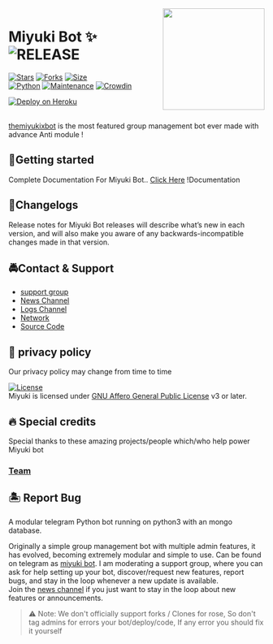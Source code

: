 <img src="https://telegra.ph/file/3a281dd44afdc6acba177.jpg" align="right" width="200" height="200"/>

# Miyuki Bot ✨ <img src="https://img.shields.io/github/v/release/venujasb/sz-rosebot?color=black&logo=github&logoColor=black&style=social" alt="RELEASE">
[![Stars](https://img.shields.io/github/stars/venujasb/sz-rosebot?style=flat-square&color=Dark)](https://github.com/VenujASB/MiyukiXBot/stargazers)
[![Forks](https://img.shields.io/github/forks/venujasb/sz-rosebot?style=flat-square&color=orange)](https://github.com/VenujASB/MiyukiXBot/fork)
[![Size](https://img.shields.io/github/repo-size/venujasb/sz-rosebot?style=flat-square&color=green)](https://github.com/VenujASB/MiyukiXBot/)   
[![Python](https://img.shields.io/badge/Python-v3.9.9-blue)](https://www.python.org/)
[![Maintenance](https://img.shields.io/badge/Maintained%3F-yes-green.svg)](https://github.com/VenujASB/MiyukiXBot/graphs/commit-activity)
[![Crowdin](https://badges.crowdin.net/szrosebot/localized.svg)]()
<p align='left'>
 <a href="https://heroku.com/deploy?template=https://github.com/Splashpro/Miyuki"><img src="https://www.herokucdn.com/deploy/button.svg" alt="Deploy on Heroku"></a></br></br>
</p>


[themiyukixbot](https://github.com/VenujASB/MiyukiXBot) is the most featured group management bot ever made with advance Anti module !

## 🚀Getting started
Complete Documentation For Miyuki Bot..
[Click Here](https://venuja.tk/)
!Documentation   
    

## 🚧Changelogs
Release notes for Miyuki Bot releases will describe what’s new in each version, and will also make you aware of any backwards-incompatible changes made in that version.

## 🚔Contact & Support

 - [support group ](https://t.me/MiyukiBotSupport)
 - [News Channel ](https://t.me/MiyukiBotUpdates) 
 - [Logs Channel ](https://t.me/)
 - [Network ](https://t.me/TeamMiyukiBot)
 - [Source Code ](https://github.com/VenujASB/MiyukiXBot)

## 💩 privacy policy
Our privacy policy may change from time to time 

[![License](https://www.gnu.org/graphics/agplv3-155x51.png)](LICENSE)   
Miyuki is licensed under [GNU Affero General Public License](https://www.gnu.org/licenses/agpl-3.0.en.html) v3 or later.


## 🔥 Special credits
Special thanks to these amazing projects/people which/who help power Miyuki bot
### [Team](https://t.me/TeamMiyukiBot)


## 🏝 Report Bug
A modular telegram Python bot running on python3 with an mongo database.

Originally a simple group management bot with multiple admin features, it has evolved, becoming extremely modular and simple to use.
Can be found on telegram as [miyuki bot](https://t.me/themiyukixbot).
I am moderating a support group, where you can ask for help setting up your bot, discover/request new features, report bugs, and stay in the loop whenever a new update is available.  
Join the [news channel](https://t.me/MiyukiBotUpdates) if you just want to stay in the loop about new features or announcements.
> ⚠️ Note: 
> We don't officially support forks / Clones for rose, So don't tag admins for errors your bot/deploy/code, If any error you should fix it yourself
